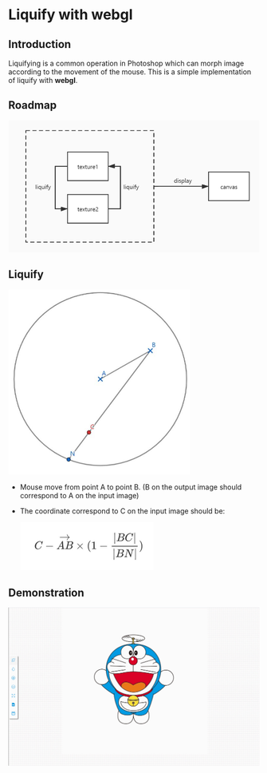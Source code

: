 # Liquify with webgl

## Introduction

Liquifying is a common operation in Photoshop which can morph image according to the movement of the mouse. This is a simple implementation of liquify with **webgl**.

## Roadmap

<img src=".\images\roadmap.jpg" alt="org" style="zoom:60%;" />

## Liquify

<img src=".\images\liquify.jpg" alt="liquify" style="zoom:60%;" />

* Mouse move from point A to point B. (B on the output image should correspond to A on the input image)

* The coordinate correspond to C on the input image should be:

  <img src=".\images\eq.jpg" alt="eq" style="zoom:50%;" />

## Demonstration

<img src=".\images\demo.gif" alt="org" style="zoom:60%;" />

